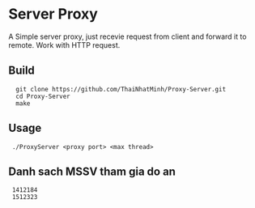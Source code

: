# Server Proxy
A Simple server proxy, just recevie request from client and forward it to remote. Work with HTTP request.

## Build
```
  git clone https://github.com/ThaiNhatMinh/Proxy-Server.git
  cd Proxy-Server
  make
 ```
## Usage
```
 ./ProxyServer <proxy port> <max thread>
```

## Danh sach MSSV tham gia do an
```
 1412184
 1512323
```

